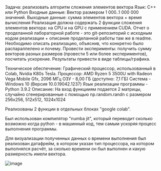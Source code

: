 Задача: реализовать алгоритм сложения элементов вектора
Язык: C++ или Python
Входные данные: Вектор размером 1 000..1 000 000 значений.
Выходные данные: сумма элементов вектора + время вычисления
Реализация должна содержать 2 функции сложения элементов вектора: на CPU и на
GPU с применением CUDA.
Отчет о проделанной лабораторной работе - это git-репозиторий с исходным кодом
реализации + описание проделанной работы там же в readme.
Необходимо описать реализацию, объяснив, что конкретно было распараллелено и
почему.
Провести эксперименты: получить сумму векторов разных размеров (провести 5 или
более экспериментов), посчитать ускорение. Результаты привести в виде
таблицы/графика.

Техническое обеспечение: Графический процессор, использованный в Colab, Nvidia K80s Tesla. Процессор: AMD Ryzen 5 3500U with Radeon Vega Mobile Gfx, 2096 МГц ОЗУ - 8,00 ГБ (доступно: 7,1 ГБ) Система - Windows 10 (Версия 10.0.19042.1237) Язык реализации программы - Python 3.9.2 Описание: На вход функцииям подается 2 матрицы, случайно сгенерированные с помощью np.random.randn с размером 256х256, 512x512, 1024x1024

Реализованы 2 функции в отдельных блоках "google colab".

Был использован компилятор "numba jit", который переводит сколько возможно когда python - в машинный код, тем самым ускоряя процесс выполнения программы.

Для визуализации полученных данных о времени выполнения был реализован датафрейм, в котором указан тип процессора, на котором выполнялся расчёт, за сколько времени он был выполнен и какую размерность имели вектора.

![image](https://user-images.githubusercontent.com/80954194/136904494-b64b5564-1cc5-4e80-9109-208eb79964a9.png)
